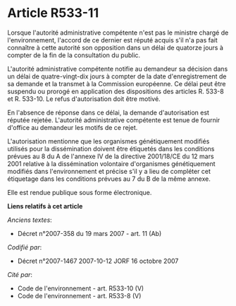 # Article R533-11

Lorsque l'autorité administrative compétente n'est pas le ministre chargé de l'environnement, l'accord de ce dernier est
réputé acquis s'il n'a pas fait connaître à cette autorité son opposition dans un délai de quatorze jours à compter de la fin
de la consultation du public.

L'autorité administrative compétente notifie au demandeur sa décision dans un délai de quatre-vingt-dix jours à compter de la
date d'enregistrement de sa demande et la transmet à la Commission européenne. Ce délai peut être suspendu ou prorogé en
application des dispositions des articles R. 533-8 et R. 533-10. Le refus d'autorisation doit être motivé.

En l'absence de réponse dans ce délai, la demande d'autorisation est réputée rejetée. L'autorité administrative compétente
est tenue de fournir d'office au demandeur les motifs de ce rejet.

L'autorisation mentionne que les organismes génétiquement modifiés utilisés pour la dissémination doivent être étiquetés dans
les conditions prévues au 8 du A de l'annexe IV de la directive 2001/18/CE du 12 mars 2001 relative à la dissémination
volontaire d'organismes génétiquement modifiés dans l'environnement et précise s'il y a lieu de compléter cet étiquetage dans
les conditions prévues au 7 du B de la même annexe.

Elle est rendue publique sous forme électronique.

**Liens relatifs à cet article**

_Anciens textes_:

  - Décret  n°2007-358 du 19 mars 2007 - art. 11 (Ab)

_Codifié par_:

  - Décret n°2007-1467 2007-10-12 JORF 16 octobre 2007

_Cité par_:

  - Code de l'environnement - art. R533-10 (V)
  - Code de l'environnement - art. R533-8 (V)
